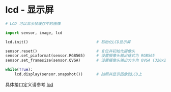 lcd - 显示屏
================================

```python
# LCD 可以显示帧缓存中的图像

import sensor, image, lcd

lcd.init()                              # 初始化LCD显示屏

sensor.reset()                          # 复位并初始化摄像头
sensor.set_pixformat(sensor.RGB565)     # 设置摄像头输出格式为 RGB565
sensor.set_framesize(sensor.QVGA)       # 设置摄像头输出大小为 QVGA (320x240)

while(True):
    lcd.display(sensor.snapshot())      # 拍照并显示图像到LCD上
```

具体接口定义请参考 [lcd](../../library/canmv/lcd.md)
